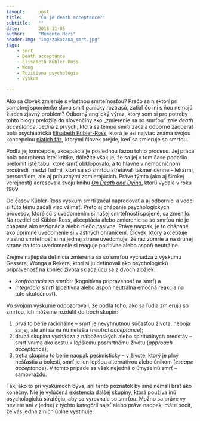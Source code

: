 ```yaml
---
layout:     post
title:      "Čo je death acceptance?"
subtitle:   ""
date:       2018-11-05
author:     "Memento Mori"
header-img: "img/zakazana_smrt.jpg"
tags:
    - Smrť
    - Death acceptance 
    - Elisabeth Kübler-Ross
    - Wong
    - Pozitívna psychológia
    - Výskum
   
---
```



Ako sa človek zmieruje s vlastnou smrteľnosťou? Prečo sa niektorí pri samotnej spomienke slova smrť panicky roztrasú, zatiaľ čo iní s ňou nemajú žiaden zjavný problém? Odborný anglický výraz, ktorý som si pre potreby tohto blogu preložila do slovenčiny ako „zmierenie sa so smrťou“ znie <em>death acceptance</em>. Jedna z prvých, ktorá sa témou smrti začala odborne zaoberať bola psychiatrička <a href="https://en.wikipedia.org/wiki/Elisabeth_K%C3%BCbler-Ross">Elisabeth Kübler-Ross</a>, ktorá je asi najviac známa svojou koncepciou <a href="https://en.wikipedia.org/wiki/K%C3%BCbler-Ross_model">piatich fáz</a>, ktorými človek prejde, keď sa zmieruje so smrťou.

Podľa jej koncepcie, akceptácia je poslednou fázou tohto procesu. Jej práca bola podrobená istej kritike, dôležité však je, že sa jej v tom čase podarilo prelomiť isté tabu, ktoré smrť obklopovalo, a to hlavne v nemocničnom prostredí, medzi ľuďmi, ktorí sa so smrťou stretávali takmer denne – lekármi, personálom, ale aj príbuznými zomierajúcich. Práve týmto (ako aj širokej verejnosti) adresovala svoju knihu <a href="https://www.goodreads.com/book/show/781844.On_Death_and_Dying"><em>On Death and Dying</em></a>, ktorú vydala v roku 1969.

Od časov Kübler-Ross výskum smrti začal napredovať a aj odborníci a vedci si túto tému začali viac všímať. Preto aj chápanie psychologických procesov, ktoré sú s uvedomením si našej smrteľnosti spojené, sa zmenilo. Na rozdiel od Kübler-Ross, akceptácia alebo zmierenie sa so smrťou nie je chápané ako rezignácia alebo niečo pasívne. Práve naopak, je to chápané ako úprimné uvedomenie si vlastných ohraničení. Človek, ktorý akceptuje vlastnú smrteľnosť si na jednej strane uvedomuje, že raz zomrie a na druhej strane na toto uvedomenie si reaguje pozitívne alebo aspoň neutrálne. 

Zrejme najlepšia definícia zmierenia sa so smrťou vychádza z výskumu Gessera, Wonga a Rekera, ktorí si ju definovali ako psychologickú pripravenosť na koniec života skladajúcu sa z dvoch zložiek: 
<ul>
	<li><em>konfrontácia so smrťou</em> (kognitívna pripravenosť na smrť) a</li>
	<li><em>integrácia smrti</em> (pozitívna alebo aspoň neutrálna emočná reakcia na túto skutočnosť).</li>
</ul> 

Vo svojom výskume odpozorovali, že podľa toho, ako sa ľudia zmierujú so smrťou, ich môžeme rozdeliť do troch skupín: 
<ol type="1">
<li>prvá to berie racionálne – smrť je nevyhnutnou súčasťou života, neboja sa jej, ale ani sa na ňu netešia (<em>neutral acceptance</em>);</li>
<li>druhá skupina vychádza z náboženských alebo spirituálnych predstáv – smrť vníma ako cestu k lepšiemu posmrtnému životu (<em>approach acceptance</em>);</li>
<li>tretia skupina to berie naopak pesimisticky – v živote, ktorý je plný nešťastia a bolesti, smrť je len lepšou alternatívou alebo únikom (<em>escape acceptance</em>). V tomto prípade sa však nejedná o úmyselnú smrť – samovraždu.</li>
</ol>

Tak, ako to pri výskumoch býva, ani tento poznatok by sme nemali brať ako konečný. Nie je vylúčená existencia ďalšej skupiny, ktorá používa inú psychologickú stratégiu, aby sa vyrovnala so smrťou. Možno sa práve vy neviete ani v jednej z týchto kategórií nájsť alebo práve naopak, máte pocit, že vás jedna z nich úplne vystihuje.





